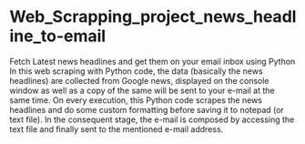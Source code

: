 # Web_Scrapping_project_news_headline_to-email
Fetch Latest news headlines and get them on your email​ inbox using Python
In this web scraping with Python code, the data (basically the news headlines) are collected from Google news, displayed on the console window as well as a copy of the
same will be sent to your e-mail at the same time. On every execution, this Python code scrapes the news headlines and do some custom formatting before saving it to 
notepad (or text file). In the consequent stage, the e-mail is composed by accessing the text file and finally sent to the mentioned e-mail address. 
